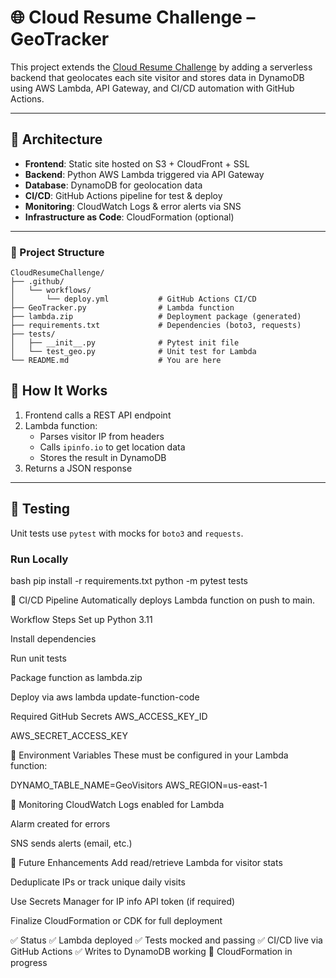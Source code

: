 # 🌐 Cloud Resume Challenge – GeoTracker

This project extends the [Cloud Resume Challenge](https://cloudresumechallenge.dev/) by adding a serverless backend that geolocates each site visitor and stores data in DynamoDB using AWS Lambda, API Gateway, and CI/CD automation with GitHub Actions.

---

## 📐 Architecture

- **Frontend**: Static site hosted on S3 + CloudFront + SSL
- **Backend**: Python AWS Lambda triggered via API Gateway
- **Database**: DynamoDB for geolocation data
- **CI/CD**: GitHub Actions pipeline for test & deploy
- **Monitoring**: CloudWatch Logs & error alerts via SNS
- **Infrastructure as Code**: CloudFormation (optional)

---

### 📁 Project Structure

```text
CloudResumeChallenge/
├── .github/
│   └── workflows/
│       └── deploy.yml           # GitHub Actions CI/CD
├── GeoTracker.py                # Lambda function
├── lambda.zip                   # Deployment package (generated)
├── requirements.txt             # Dependencies (boto3, requests)
├── tests/
│   ├── __init__.py              # Pytest init file
│   └── test_geo.py              # Unit test for Lambda
└── README.md                    # You are here
```

## 🧠 How It Works

1. Frontend calls a REST API endpoint
2. Lambda function:
   - Parses visitor IP from headers
   - Calls `ipinfo.io` to get location data
   - Stores the result in DynamoDB
3. Returns a JSON response

---

## 🧪 Testing
Unit tests use `pytest` with mocks for `boto3` and `requests`.

### Run Locally

bash
pip install -r requirements.txt
python -m pytest tests


🚀 CI/CD Pipeline
Automatically deploys Lambda function on push to main.

Workflow Steps
Set up Python 3.11

Install dependencies

Run unit tests

Package function as lambda.zip

Deploy via aws lambda update-function-code

Required GitHub Secrets
AWS_ACCESS_KEY_ID

AWS_SECRET_ACCESS_KEY


🔐 Environment Variables
These must be configured in your Lambda function:

DYNAMO_TABLE_NAME=GeoVisitors
AWS_REGION=us-east-1


🔔 Monitoring
CloudWatch Logs enabled for Lambda

Alarm created for errors

SNS sends alerts (email, etc.)


🧱 Future Enhancements
 Add read/retrieve Lambda for visitor stats

 Deduplicate IPs or track unique daily visits

 Use Secrets Manager for IP info API token (if required)

 Finalize CloudFormation or CDK for full deployment

✅ Status
✅ Lambda deployed
✅ Tests mocked and passing
✅ CI/CD live via GitHub Actions
✅ Writes to DynamoDB working
🚧 CloudFormation in progress
